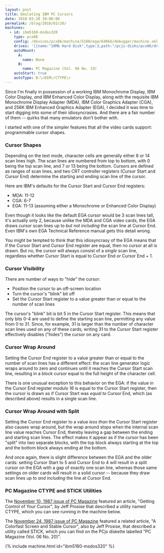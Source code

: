 ```yaml
---
layout: post
title: Emulating IBM PC Cursors
date: 2018-03-20 10:00:00
permalink: /blog/2018/03/20/
machines:
  - id: ibm5160-msdos320
    type: pcx86
    config: /devices/pcx86/machine/5160/ega/640kb/debugger/machine.xml
    drives: '[{name:"10Mb Hard Disk",type:3,path:"/pcjs-disks/pcx86/drives/10mb/MSDOS320-C400.json"}]'
    autoMount:
      A:
        name: None
      B:
        name: PC Magazine (Vol. 06 No. 19)
    autoStart: true
    autoType: B:\rDIR\rCTYPE\r 
---
```


Since I'm finally in possession of a working IBM Monochrome Display, IBM Color Display, *and* IBM Enhanced Color
Display, along with the requisite IBM Monochrome Display Adapter (MDA), IBM Color Graphics Adapter (CGA), and 256K
IBM Enhanced Graphics Adapter (EGA), I decided it was time to start digging into some of their idiosyncrasies.
And there are a fair number of them -- quirks that many emulators don't bother with.

I started with one of the simpler features that all the video cards support: programmable cursor shapes.

### Cursor Shapes

Depending on the text mode, character cells are generally either 8 or 14 scan lines high.  The scan lines are
numbered from top to bottom, with 0 being the top scan line, and 7 or 13 being the bottom.  Cursors are defined as
ranges of scan lines, and two CRT controller registers (Cursor Start and Cursor End) determine the starting and
ending scan line of the cursor.

Here are IBM's defaults for the Cursor Start and Cursor End registers:

- MDA: 11-12
- CGA: 6-7
- EGA: 11-13 (assuming either a Monochrome or Enhanced Color Display)

Even though it looks like the default EGA cursor would be 3 scan lines tall, it's actually only 2, because unlike the
MDA and CGA video cards, the EGA draws cursor scan lines up to *but not including* the scan line at Cursor End.
Even IBM's own EGA Technical Reference manual gets this detail wrong.

You might be tempted to think that this idiosyncrasy of the EGA means that if the Cursor Start and Cursor End register
are equal, then no cursor at all is drawn.  But no, the cursor will always consist of a *single* scan line, regardless
whether Cursor Start is equal to Cursor End *or* Cursor End + 1.

### Cursor Visibility

There are number of ways to "hide" the cursor:

- Position the cursor to an off-screen location
- Turn the cursor's "blink" bit off
- Set the Cursor Start register to a value greater than or equal to the number of scan lines

The cursor's "blink" bit is bit 5 in the Cursor Start register.  This means that only bits 0-4 are used to define
the starting scan line, permitting any value from 0 to 31.  Since, for example, 31 is larger than the number of character
scan lines used on any of these cards, writing 31 to the Cursor Start register effectively disables ("hides") the cursor
on any card.

### Cursor Wrap Around

Setting the Cursor End register to a value greater than or equal to the number of scan lines has a different effect:
the scan line generator logic wraps around to zero and continues until it reaches the Cursor Start scan line, resulting
in a block cursor equal to the full height of the character cell.

There is one unusual exception to this behavior on the EGA: if the value in the Cursor End register *modulo 16* is equal
to the Cursor Start register, then the cursor is drawn as if Cursor Start was *equal to* Cursor End, which (as described
above) results in a single scan line.

### Cursor Wrap Around with Split

Setting the Cursor End register to a value *less than* the Cursor Start register also causes wrap around, but the
wrap around stops when the internal scan line value reaches Cursor End, thereby leaving a gap between the ending and
starting scan lines.  The effect makes it appear as if the cursor has been "split" into two separate blocks, with the
top block always starting at the top and the bottom block always ending at the bottom.

And once again, there is slight difference between the EGA and the older cards: setting Cursor Start to 5 and Cursor End
to 4 will result in a split cursor on the EGA with a gap of exactly one scan line, whereas those same settings on older
cards will result in a solid cursor -- because they draw scan lines up to *and including* the line at Cursor End.

### PC Magazine CTYPE and STICK Utilities

The [November 10, 1987 issue of PC Magazine](https://books.google.com/books?id=x1yigTsvZxsC&lpg=PA479&pg=PA463#v=onepage&q&f=false)
featured an article, "Getting Control of Your Cursor", by Jeff Prosise that described a utility named CTYPE, which you can
see running in the machine below.

The [November 24, 1987 issue of PC Magazine](https://books.google.com/books?id=KU7dCBpP7fsC&lpg=PA354&pg=PA349#v=onepage&q&f=false)
featured a related article, "A Colorfast Screen and Stable Cursor", also by Jeff Prosise, that described a utility called STICK,
which you can find on the PCjs diskette labelled "PC Magazine (Vol. 06 No. 20)". 

{% include machine.html id="ibm5160-msdos320" %}
